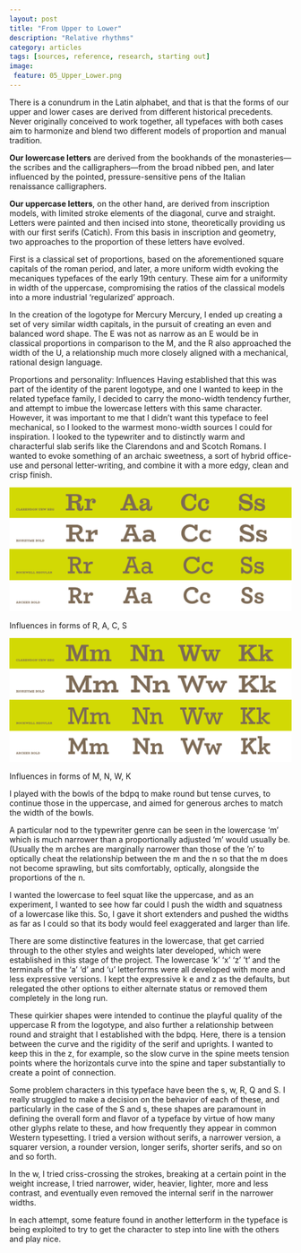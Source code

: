 ```yaml
---
layout: post
title: "From Upper to Lower"
description: "Relative rhythms"
category: articles
tags: [sources, reference, research, starting out]
image: 
 feature: 05_Upper_Lower.png
---
```


There is a conundrum in the Latin alphabet, and that is that the forms of our upper and lower cases are derived from different historical precedents. Never originally conceived to work together, all typefaces with both cases aim to harmonize and blend two different models of proportion and manual tradition. 

**Our lowercase letters** are derived from the bookhands of the monasteries—the scribes and the calligraphers—from the broad nibbed pen, and later influenced by the pointed, pressure-sensitive pens of the Italian renaissance calligraphers. 

**Our uppercase letters**, on the other hand, are derived from inscription models, with limited stroke elements of the diagonal, curve and straight. Letters were painted and then incised into stone, theoretically providing us with our first serifs (Catich). From this basis in inscription and geometry, two approaches to the proportion of these letters have evolved. 

First is a classical set of proportions, based on the aforementioned square capitals of the roman period, and later, a more uniform width evoking the mecaniques typefaces of the early 19th century. These aim for a uniformity in width of the uppercase, compromising the ratios of the classical models into a more industrial ‘regularized’ approach. 

In the creation of the logotype for Mercury Mercury, I ended up creating a set of very similar width capitals, in the pursuit of creating an even and balanced word shape. The E was not as narrow as an E would be in classical proportions in comparison to the M, and the R also approached the width of the U, a relationship much more closely aligned with a mechanical, rational design language.
 
Proportions and personality: Influences
Having established that this was part of the identity of the parent logotype, and one I wanted to keep in the related typeface family, I decided to carry the mono-width tendency further, and attempt to imbue the lowercase letters with this same character. However, it was important to me that I didn’t want this typeface to feel mechanical, so I looked to the warmest mono-width sources I could for inspiration. I looked to the typewriter and to distinctly warm and characterful slab serifs like the Clarendons and and Scotch Romans. I wanted to evoke something of an archaic sweetness, a sort of hybrid office-use and personal letter-writing, and combine it with a more edgy, clean and crisp finish. 

![Influences in RACS](../images/Influences_01.png)
<figcaption>Influences in forms of R, A, C, S</figcaption>

![Influences in MNWK](../images/Influences_02.png)
<figcaption>Influences in forms of M, N, W, K</figcaption>


I played with the bowls of the bdpq to make round but tense curves, to continue those in the uppercase, and aimed for generous arches to match the width of the bowls. 


A particular nod to the typewriter genre can be seen in the lowercase ‘m’ which is much narrower than a proportionally adjusted ‘m’ would usually be. (Usually the m arches are marginally narrower than those of the ’n’ to optically cheat the relationship between the m and the n so that the m does not become sprawling, but sits comfortably, optically, alongside the proportions of the n. 

I wanted the lowercase to feel squat like the uppercase, and as an experiment, I wanted to see how far could I push the width and squatness of a lowercase like this. So, I gave it short extenders and pushed the widths as far as I could so that its body would feel exaggerated and larger than life. 

There are some distinctive features in the lowercase, that get carried through to the other styles and weights later developed, which were established in this stage of the project. The lowercase ‘k’ ‘x’ ‘z’ ’t’ and the terminals of the ‘a’ ‘d’ and ‘u’ letterforms were all developed with more and less expressive versions. I kept the expressive k e and z as the defaults, but relegated the other options to either alternate status or removed them completely in the long run. 

These quirkier shapes were intended to continue the playful quality of the uppercase R from the logotype, and also further a relationship between round and straight that I established with the bdpq. Here, there is a tension between the curve and the rigidity of the serif and uprights. I wanted to keep this in the z, for example, so the slow curve in the spine meets tension points where the horizontals curve into the spine and taper substantially to create a point of connection.
 
Some problem characters in this typeface have been the s, w, R, Q and S. I really struggled to make a decision on the behavior of each of these, and particularly in the case of the S and s, these shapes are paramount in defining the overall form and flavor of a typeface by virtue of how many other glyphs relate to these, and how frequently they appear in common Western typesetting. I tried a version without serifs, a narrower version, a squarer version, a rounder version, longer serifs, shorter serifs, and so on and so forth. 

In the w, I tried criss-crossing the strokes, breaking at a certain point in the weight increase, I tried narrower, wider, heavier, lighter, more and less contrast, and eventually even removed the internal serif in the narrower widths. 

In each attempt, some feature found in another letterform in the typeface is being exploited to try to get the character to step into line with the others and play nice.